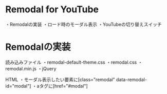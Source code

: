 # Remodal for YouTube
  ・Remodalの実装
  ・ロード時のモーダル表示
  ・YouTubeの切り替えスイッチ


# Remodalの実装
  読み込みファイル
  ・remodal-default-theme.css
  ・remodal.css
  ・remodal.min.js
  ・jQuery

  HTML
  ・モーダル表示したい要素に[class="remodal" data-remodal-id="modal"]
  ・aタグに[href="#modal"]
